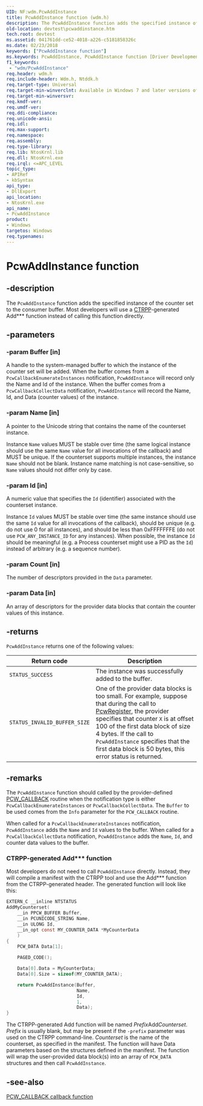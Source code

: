 ```yaml
---
UID: NF:wdm.PcwAddInstance
title: PcwAddInstance function (wdm.h)
description: The PcwAddInstance function adds the specified instance of the counter set to the consumer buffer.
old-location: devtest\pcwaddinstance.htm
tech.root: devtest
ms.assetid: 041761dd-ce52-4018-a226-c5181858326c
ms.date: 02/23/2018
keywords: ["PcwAddInstance function"]
ms.keywords: PcwAddInstance, PcwAddInstance function [Driver Development Tools], devtest.pcwaddinstance, km_pcw_1819c4ec-a951-4069-a8ff-24cf11f1b68c.xml, wdm/PcwAddInstance
f1_keywords:
 - "wdm/PcwAddInstance"
req.header: wdm.h
req.include-header: Wdm.h, Ntddk.h
req.target-type: Universal
req.target-min-winverclnt: Available in Windows 7 and later versions of Windows.
req.target-min-winversvr: 
req.kmdf-ver: 
req.umdf-ver: 
req.ddi-compliance: 
req.unicode-ansi: 
req.idl: 
req.max-support: 
req.namespace: 
req.assembly: 
req.type-library: 
req.lib: NtosKrnl.lib
req.dll: NtosKrnl.exe
req.irql: <=APC_LEVEL
topic_type:
- APIRef
- kbSyntax
api_type:
- DllExport
api_location:
- NtosKrnl.exe
api_name:
- PcwAddInstance
product:
- Windows
targetos: Windows
req.typenames: 
---
```


# PcwAddInstance function

## -description

The `PcwAddInstance` function adds the specified instance of the counter set to the consumer buffer. Most developers will use a [CTRPP](https://docs.microsoft.com/windows/win32/perfctrs/ctrpp)-generated Add\*\*\* function instead of calling this function directly.

## -parameters

### -param Buffer [in]

A handle to the system-managed buffer to which the instance of the counter set will be added. When the buffer comes from a `PcwCallbackEnumerateInstances` notification, `PcwAddInstance` will record only the Name and Id of the instance. When the buffer comes from a `PcwCallbackCollectData` notification, `PcwAddInstance` will record the Name, Id, and Data (counter values) of the instance.

### -param Name [in]

A pointer to the Unicode string that contains the name of the counterset instance.

Instance `Name` values MUST be stable over time (the same logical instance should use the same `Name` value for all invocations of the callback) and MUST be unique. If the counterset supports multiple instances, the instance `Name` should not be blank. Instance name matching is not case-sensitive, so `Name` values should not differ only by case.

### -param Id [in]

A numeric value that specifies the `Id` (identifier) associated with the counterset instance.

Instance `Id` values MUST be stable over time (the same instance should use the same `Id` value for all invocations of the callback), should be unique (e.g. do not use 0 for all instances), and should be less than 0xFFFFFFFE (do not use `PCW_ANY_INSTANCE_ID` for any instances). When possible, the instance `Id` should be meaningful (e.g. a Process counterset might use a PID as the `Id`) instead of arbitrary (e.g. a sequence number).

### -param Count [in]

The number of descriptors provided in the `Data` parameter.

### -param Data [in]

An array of descriptors for the provider data blocks that contain the counter values of this instance.

## -returns

`PcwAddInstance` returns one of the following values:

|Return code|Description
|---|---
|`STATUS_SUCCESS`|The instance was successfully added to the buffer.
|`STATUS_INVALID_BUFFER_SIZE`|One of the provider data blocks is too small. For example, suppose that during the call to [PcwRegister](nf-wdm-pcwregister.md), the provider specifies that counter `X` is at offset 100 of the first data block of size 4 bytes. If the call to `PcwAddInstance` specifies that the first data block is 50 bytes, this error status is returned.

## -remarks

The `PcwAddInstance` function should called by the provider-defined [PCW\_CALLBACK](nc-wdm-pcw_callback.md) routine when the notification type is either `PcwCallbackEnumerateInstances` or `PcwCallbackCollectData`. The `Buffer` to be used comes from the `Info` parameter for the `PCW_CALLBACK` routine.

When called for a `PcwCallbackEnumerateInstances` notification, `PcwAddInstance` adds the `Name` and `Id` values to the buffer. When called for a `PcwCallbackCollectData` notification, `PcwAddInstance` adds the `Name`, `Id`, and counter data values to the buffer.

### CTRPP-generated Add\*\*\* function

Most developers do not need to call `PcwAddInstance` directly. Instead, they will compile a manifest with the CTRPP tool and use the Add\*\*\* function from the CTRPP-generated header. The generated function will look like this:

```C
EXTERN_C __inline NTSTATUS
AddMyCounterset(
    __in PPCW_BUFFER Buffer,
    __in PCUNICODE_STRING Name,
    __in ULONG Id,
    __in_opt const MY_COUNTER_DATA *MyCounterData
    )
{
    PCW_DATA Data[1];

    PAGED_CODE();

    Data[0].Data = MyCounterData;
    Data[0].Size = sizeof(MY_COUNTER_DATA);

    return PcwAddInstance(Buffer,
                          Name,
                          Id,
                          1,
                          Data);
}
```

The CTRPP-generated Add function will be named *Prefix*Add*Counterset*. *Prefix* is usually blank, but may be present if the `-prefix` parameter was used on the CTRPP command-line. *Counterset* is the name of the counterset, as specified in the manifest. The function will have Data parameters based on the structures defined in the manifest. The function will wrap the user-provided data block(s) into an array of `PCW_DATA` structures and then call `PcwAddInstance`.

## -see-also

[PCW\_CALLBACK callback function](nc-wdm-pcw_callback.md)
